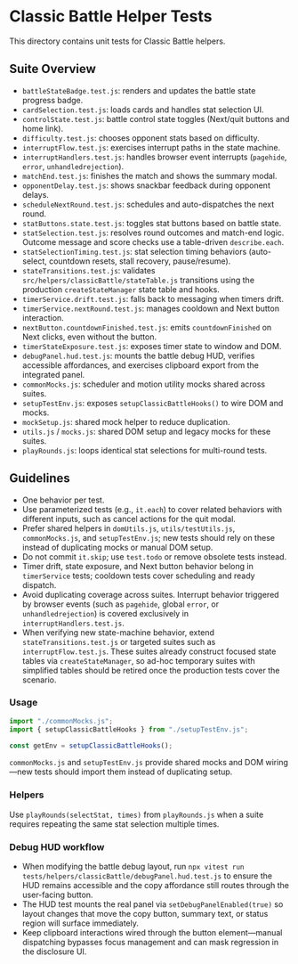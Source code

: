 # Classic Battle Helper Tests

This directory contains unit tests for Classic Battle helpers.

## Suite Overview

- `battleStateBadge.test.js`: renders and updates the battle state progress badge.
- `cardSelection.test.js`: loads cards and handles stat selection UI.
- `controlState.test.js`: battle control state toggles (Next/quit buttons and home link).
- `difficulty.test.js`: chooses opponent stats based on difficulty.
- `interruptFlow.test.js`: exercises interrupt paths in the state machine.
- `interruptHandlers.test.js`: handles browser event interrupts (`pagehide`, `error`, `unhandledrejection`).
- `matchEnd.test.js`: finishes the match and shows the summary modal.
- `opponentDelay.test.js`: shows snackbar feedback during opponent delays.
- `scheduleNextRound.test.js`: schedules and auto-dispatches the next round.
- `statButtons.state.test.js`: toggles stat buttons based on battle state.
- `statSelection.test.js`: resolves round outcomes and match-end logic. Outcome message and score checks use a table-driven `describe.each`.
- `statSelectionTiming.test.js`: stat selection timing behaviors (auto-select, countdown resets, stall recovery, pause/resume).
- `stateTransitions.test.js`: validates `src/helpers/classicBattle/stateTable.js` transitions using the production `createStateManager` state table and hooks.
- `timerService.drift.test.js`: falls back to messaging when timers drift.
- `timerService.nextRound.test.js`: manages cooldown and Next button interaction.
- `nextButton.countdownFinished.test.js`: emits `countdownFinished` on Next clicks, even without the button.
- `timerStateExposure.test.js`: exposes timer state to window and DOM.
- `debugPanel.hud.test.js`: mounts the battle debug HUD, verifies accessible affordances, and exercises clipboard export from the integrated panel.
- `commonMocks.js`: scheduler and motion utility mocks shared across suites.
- `setupTestEnv.js`: exposes `setupClassicBattleHooks()` to wire DOM and mocks.
- `mockSetup.js`: shared mock helper to reduce duplication.
- `utils.js` / `mocks.js`: shared DOM setup and legacy mocks for these suites.
- `playRounds.js`: loops identical stat selections for multi-round tests.

## Guidelines

- One behavior per test.
- Use parameterized tests (e.g., `it.each`) to cover related behaviors with different inputs, such as cancel actions for the quit modal.
- Prefer shared helpers in `domUtils.js`, `utils/testUtils.js`, `commonMocks.js`, and `setupTestEnv.js`; new tests should rely on these instead of duplicating mocks or manual DOM setup.
- Do not commit `it.skip`; use `test.todo` or remove obsolete tests instead.
- Timer drift, state exposure, and Next button behavior belong in `timerService` tests; cooldown tests cover scheduling and ready dispatch.
- Avoid duplicating coverage across suites. Interrupt behavior triggered by browser events (such as `pagehide`, global `error`, or `unhandledrejection`) is covered exclusively in `interruptHandlers.test.js`.
- When verifying new state-machine behavior, extend `stateTransitions.test.js` or targeted suites such as `interruptFlow.test.js`. These suites already construct focused state tables via `createStateManager`, so ad-hoc temporary suites with simplified tables should be retired once the production tests cover the scenario.

### Usage

```js
import "./commonMocks.js";
import { setupClassicBattleHooks } from "./setupTestEnv.js";

const getEnv = setupClassicBattleHooks();
```

`commonMocks.js` and `setupTestEnv.js` provide shared mocks and DOM wiring—new tests should import them instead of duplicating setup.

### Helpers

Use `playRounds(selectStat, times)` from `playRounds.js` when a suite requires repeating the same stat selection multiple times.

### Debug HUD workflow

- When modifying the battle debug layout, run `npx vitest run tests/helpers/classicBattle/debugPanel.hud.test.js` to ensure the HUD remains accessible and the copy affordance still routes through the user-facing button.
- The HUD test mounts the real panel via `setDebugPanelEnabled(true)` so layout changes that move the copy button, summary text, or status region will surface immediately.
- Keep clipboard interactions wired through the button element—manual dispatching bypasses focus management and can mask regression in the disclosure UI.
